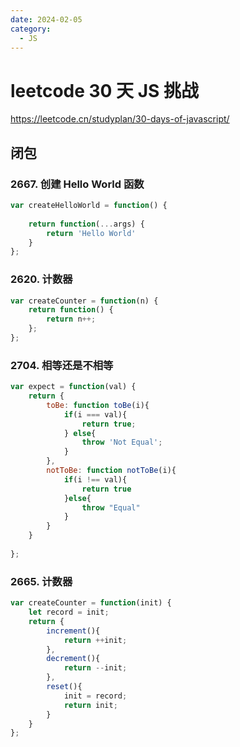 ```yaml
---
date: 2024-02-05
category: 
  - JS
---
```

# leetcode 30 天 JS 挑战

https://leetcode.cn/studyplan/30-days-of-javascript/

## 闭包

### 2667. 创建 Hello World 函数

```js
var createHelloWorld = function() {
    
    return function(...args) {
        return 'Hello World'
    }
};
```

### 2620. 计数器

```js
var createCounter = function(n) {
    return function() {
        return n++;
    };
};
```

### 2704. 相等还是不相等

```js
var expect = function(val) {
    return {
        toBe: function toBe(i){
            if(i === val){
                return true;
            } else{
                throw 'Not Equal';
            }
        },
        notToBe: function notToBe(i){
            if(i !== val){
                return true
            }else{
                throw "Equal"
            }
        }
    }
    
};
```

### 2665. 计数器

```js
var createCounter = function(init) {
    let record = init;
    return {
        increment(){
            return ++init;
        },
        decrement(){
            return --init;
        },
        reset(){
            init = record;
            return init;
        }
    }
};
```



